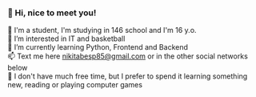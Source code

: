 ### 👋 Hi, nice to meet you!
  👦 I'm a student, I'm studying in 146 school and I'm 16 y.o.\
  👀 I’m interested in IT and basketball\
  🌱 I’m currently learning Python, Frontend and Backend\
  📫 Text me here <nikitabesp85@gmail.com> or in the other social networks below\
  🧩 I don't have much free time, but I prefer to spend it learning something new, reading or playing computer games
